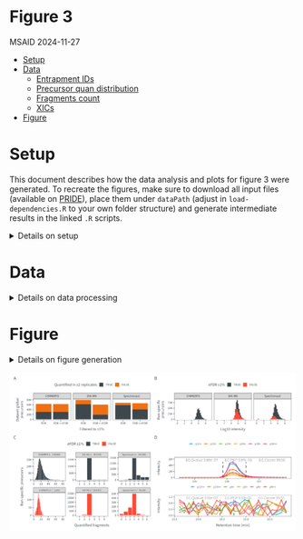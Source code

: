# Figure 3
MSAID
2024-11-27

- [Setup](#setup)
- [Data](#data)
  - [Entrapment IDs](#entrapment-ids)
  - [Precursor quan distribution](#precursor-quan-distribution)
  - [Fragments count](#fragments-count)
  - [XICs](#xics)
- [Figure](#figure)

# Setup

This document describes how the data analysis and plots for figure 3
were generated. To recreate the figures, make sure to download all input
files (available on
[PRIDE](https://www.ebi.ac.uk/pride/archive?keyword=PXD053241)), place
them under `dataPath` (adjust in `load-dependencies.R` to your own
folder structure) and generate intermediate results in the linked `.R`
scripts.

<details>
<summary>
Details on setup
</summary>

``` r
suppressMessages(source(here::here("scripts/load-dependencies.R")))
msaid_quantified <- c("TRUE" = msaid_darkgray, "FALSE" = msaid_orange)
msaid_eFDR <- c("TRUE" = msaid_darkgray, "FALSE" = msaid_red)

path <- file.path(here::here(), "figure-3")
figurePath <- file.path(dataPath, "figure-3")
```

</details>

# Data

<details>
<summary>
Details on data processing
</summary>

## Entrapment IDs

[R code to generate input file
`20241127_figure3a_bardata_pcmsConditionApexQuan_localPcmEfdr1_pepFasta.fst`](figure-3A-entrapment-barplot.R)

``` r
dtFdr <- read_fst(file.path(figurePath, "20241127_figure3a_bardata_pcmsConditionApexQuan_localPcmEfdr1_pepFasta.fst"),
                  as.data.table = T)
setnames(dtFdr, c("SOFTWARE", "CONDITION_MIN2_QUAN_FDR", "Survive 1%", "# of precursors in dataset"),
         c("software", "condMin2", "fdrType", "N"))
dtFdr[, fdrType := factor(fdrType, c("FDR", "eFDR"), c("FDR", "FDR + eFDR"))]
softwareLevels <- c("CHIMERYS", "DIA-NN", "SPECTRONAUT", "SPECTRONAUT_FILTERED")
softwareLabels <- c("CHIMERYS", "DIA-NN", "Spectronaut", "Spectronaut\n(curated)")
dtFdr[, software := factor(software, softwareLevels, softwareLabels)]
dtFdr[, isMin2 := factor(condMin2==2, c(T, F))]
dtFdr <- dtFdr[software %in% softwareLabels[1:3]]

dtFdr[, sum(N), keyby = .(software, fdrType, isMin2)]
```

    Key: <software, fdrType, isMin2>
           software    fdrType isMin2    V1
             <fctr>     <fctr> <fctr> <int>
     1:    CHIMERYS        FDR   TRUE 30469
     2:    CHIMERYS        FDR  FALSE 32012
     3:    CHIMERYS FDR + eFDR   TRUE 30324
     4:    CHIMERYS FDR + eFDR  FALSE 31808
     5:      DIA-NN        FDR   TRUE 61717
     6:      DIA-NN        FDR  FALSE 17509
     7:      DIA-NN FDR + eFDR   TRUE 18670
     8:      DIA-NN FDR + eFDR  FALSE 41126
     9: Spectronaut        FDR   TRUE 58029
    10: Spectronaut        FDR  FALSE  9678
    11: Spectronaut FDR + eFDR   TRUE 40610
    12: Spectronaut FDR + eFDR  FALSE 25613

``` r
p_eFdr <- ggplot(dtFdr, aes(x=fdrType, y=N, fill=isMin2)) +
  geom_bar(stat = "identity", position = position_stack(reverse = T)) +
  facet_grid(cols = vars(software)) +
  scale_y_continuous(labels = label_number(scale_cut = cut_short_scale())) +
  scale_fill_manual("Quantified in ≥2 replicates", values = msaid_quantified) +
  theme(legend.position = "top") +
  xlab("Filtered to ≤1%") + ylab("Dataset global\nprecursors")

round(dtFdr[software == 'CHIMERYS' & fdrType == 'FDR' & 
              condMin2 == 2, sum(N)] /
        dtFdr[software == 'CHIMERYS' & fdrType == 'FDR', sum(N)] * 100, 0)
```

    [1] 49

``` r
round(dtFdr[software == 'CHIMERYS' & fdrType == 'FDR + eFDR' & 
              condMin2 == 2, sum(N)] /
        dtFdr[software == 'CHIMERYS' & fdrType == 'FDR + eFDR', sum(N)] * 100, 0)
```

    [1] 49

``` r
round(dtFdr[software == 'Spectronaut' & fdrType == 'FDR' & 
              condMin2 == 2, sum(N)] /
        dtFdr[software == 'Spectronaut' & fdrType == 'FDR', sum(N)] * 100, 0)
```

    [1] 86

``` r
round(dtFdr[software == 'Spectronaut' & fdrType == 'FDR + eFDR' & 
              condMin2 == 2, sum(N)] /
        dtFdr[software == 'Spectronaut' & fdrType == 'FDR + eFDR', sum(N)] * 100, 0)
```

    [1] 61

``` r
round(dtFdr[software == 'DIA-NN' & fdrType == 'FDR' & 
              condMin2 == 2, sum(N)] /
        dtFdr[software == 'DIA-NN' & fdrType == 'FDR', sum(N)] * 100, 0)
```

    [1] 78

``` r
round(dtFdr[software == 'DIA-NN' & fdrType == 'FDR + eFDR' & 
              condMin2 == 2, sum(N)] /
        dtFdr[software == 'DIA-NN' & fdrType == 'FDR + eFDR', sum(N)] * 100, 0)
```

    [1] 31

## Precursor quan distribution

[R code to generate input file
`20241127_figure3a_combined_pcms_localPcmGrouper_apexQuan_pepEntr1.fst`](figure-3B-entrapment-histograms.R)

``` r
filePath <- file.path(figurePath, "20241127_figure3a_combined_pcms_localPcmGrouper_apexQuan_pepEntr1.fst")
colNames <- c("SOFTWARE", "SAMPLE", "ID", "QUAN", "Q_VALUE",
              "ENTRAPMENT_Q_VALUE", "ENTRAPMENT_Q_VALUE_1")
dtQuanPrec <- read_fst(filePath, as.data.table = T, columns = colNames)
softwareLevels <- c("CHIMERYS", "DIA-NN", "SPECTRONAUT", "SPECTRONAUT_FILTERED")
softwareLabels <- c("CHIMERYS", "DIA-NN", "Spectronaut", "Spectronaut\n(curated)")
dtQuanPrec[, SOFTWARE := factor(SOFTWARE, softwareLevels, softwareLabels)]
dtQuanPrec[SOFTWARE != "CHIMERYS", ENTRAPMENT_Q_VALUE := ENTRAPMENT_Q_VALUE_1]
dtQuanPrec[, isEfdr001 := factor(ENTRAPMENT_Q_VALUE <= 0.01, c(T, F))]
dtQuanPrec <- dtQuanPrec[Q_VALUE<=0.01 & SOFTWARE %in% softwareLabels[1:3]]

p_quanPrec <- ggplot(dtQuanPrec, aes(x=log10(QUAN), fill=isEfdr001)) +
  geom_histogram(binwidth = 0.25) +
  facet_grid(cols = vars(SOFTWARE)) +
  scale_x_continuous(breaks = breaks_extended(7)) +
  scale_y_continuous(labels = label_number(scale_cut = cut_short_scale())) +
  scale_fill_manual("eFDR ≤1%", values = msaid_eFDR) +
  theme(legend.position = "top") +
  xlab("Log10 intensity") + ylab("Run-specific\nprecursors")
```

## Fragments count

R code to generate input file
`20241127_figure3c_quanFrags_noNorm_pepFasta_localPcmFdr_pepFasta_apexQuan.fst`[figure-3C-fragment-counting-prep.R](figure-3C-fragment-counting-prep.R)
and [figure-3C-fragment-counting.R](figure-3C-fragment-counting.R)

``` r
#1118
filePathQuan <- file.path(figurePath, "20241127_figure3c_quanFrags_noNorm_pepFasta_localPcmFdr_pepFasta_apexQuan.fst")
dtFragQuan <- read_fst(filePathQuan, as.data.table = T)
softwareLevels <- c("CHIMERYS", "DIA-NN", "SPECTRONAUT")
softwareLabels <- c("CHIMERYS", "DIA-NN", "Spectronaut")
dtFragQuan[, SOFTWARE := factor(SOFTWARE, softwareLevels, softwareLabels)]
setnames(dtFragQuan, "QUAN_FRAGS", "FRAGS")

dtFragQuan[, isEfdr := factor(ENTRAPMENT_Q_VALUE<=0.01, c(T, F))]
cutBreaks <- c(-1, 0, 2, 3, 6, 12, 40, Inf)
dtFragQuan[, FRAGS_LABEL := factor(cut(FRAGS, cutBreaks), cut(cutBreaks[-1], cutBreaks),
                                   c("0", "1-2", "3", "4-6", "7-12", "12-40", ">40"))]
dtFragCountCut <- dtFragQuan[, .N, keyby=.(SOFTWARE, isEfdr, FRAGS_LABEL)]
maxN <- dtFragCountCut[, sum(N), by=.(SOFTWARE, FRAGS_LABEL)][, max(V1)]

dtFragCount <- dtFragQuan[, .N, keyby=.(SOFTWARE, isEfdr, FRAGS)]
#cross-join to force 0 bars within SOFTWARE
dtCj <- dtFragCount[, CJ(isEfdr, FRAGS, unique = T), by=SOFTWARE]
dtFragCount <- dtFragCount[dtCj, on=c("SOFTWARE", "isEfdr", "FRAGS")]
dtFragCount[is.na(N), N := 0]
#format labeling
isEfdrLabelLevels <- c("eFDR ≤1%", "eFDR >1%")
dtFragCount[, isEfdrLabel := factor(ifelse(isEfdr==T, isEfdrLabelLevels[1], isEfdrLabelLevels[2]), isEfdrLabelLevels)]
dtFragCountLabel <- dtFragCount[, .(label = paste("n =", format(sum(N), big.mark=",", trim=T))),
                                keyby=.(SOFTWARE, isEfdr, isEfdrLabel)]
dtFragCount[, totalCount := sum(N), by=.(SOFTWARE, isEfdr, isEfdrLabel)]
dtFragCount[, facetLabel := paste0(SOFTWARE, " (n = ", format(totalCount, big.mark=","), ")")]
facetLabelLevels <- dtFragCount[, unique(facetLabel), keyby=.(isEfdr, SOFTWARE)][, V1]
dtFragCount[, facetLabel := factor(facetLabel, facetLabelLevels)]

p_fragQuan <- ggplot(dtFragCount, aes(x=FRAGS, y=N, fill=isEfdr)) +
  geom_bar(stat = "identity") +
  facet_wrap(~ facetLabel, scales = "free") +
  scale_fill_manual("eFDR ≤1%", values = msaid_eFDR) +
  scale_y_continuous(labels = label_number(scale_cut = cut_short_scale())) +
  scale_x_continuous(breaks = pretty_breaks(n = 6)) +
  xlab("Quantified fragments") + ylab("Run-specific precursors") +
  theme(legend.position = "top", strip.text = element_text(size=4))
```

## XICs

[R code to generate input files
`20241118_figure3d_example_goodXic_apexQuan_pepEntr.fst` and
`20241118_figure3d_example_emptyXic_apexQuan_pepEntr.fst`](figure-3D-xics.R)

``` r
#1118
xicGood <- read_fst(file.path(figurePath, "20241127_figure3d_example_goodXic_apexQuan_pepEntr.fst"),
                    as.data.table = T)
IonLabelGoodLevels <- xicGood[, unique(IonLabel)]
IonLabelGoodLevelsLabel <- gsub("^\\[\\[(.*)\\].*\\]$", "\\1", IonLabelGoodLevels)
xicGood[, IonLabel := factor(IonLabel, IonLabelGoodLevels, IonLabelGoodLevelsLabel)]
rtGood <- xicGood[, c(unique(EG.StartRT), unique(EG.EndRT))]
labelGood <-
  paste0("EG.Qvalue ", format(unique(xicGood$Q_VALUE), digits = 3), "        ",
         "EG.PEP ", format(3.972671e-05, digits = 3), "        ",
         "EG.Cscore ", format(unique(xicGood$SVMSCORE), digits = 4))

p_xic_good <- ggplot(xicGood, aes(x=RT, y=Intensity, color=IonLabel)) +
  geom_line() +
  geom_point(size = 0.25) +
  annotate("line", x = rtGood[1], y = c(0, max(xicGood$Intensity)),
           linetype = "dashed", color = msaid_darkgray) +
  annotate("line", x = rtGood[2], y = c(0, max(xicGood$Intensity)),
           linetype = "dashed", color = msaid_darkgray) +
  scale_y_continuous(labels = label_number(scale_cut = cut_short_scale()),
                     limits = c(0, max(xicGood$Intensity)*1.25)) +
  scale_color_manual(NULL, values = msaid_col) +
  xlab(NULL) + ylab("Intensity") +
  annotate("text", x=mean(xicGood$RT), y=max(xicGood$Intensity)*1.25*0.9, hjust=0.475,
           label = labelGood, family="Montserrat Light", color=msaid_darkgray, size=6/.pt) +
  guides("color" = guide_legend(nrow = 1)) +
  theme(legend.position = "top", plot.background = element_rect("transparent", NA))


xicEmpty <- read_fst(file.path(figurePath, "20241127_figure3d_example_emptyXic_apexQuan_pepEntr.fst"),
                     as.data.table = T)
IonLabelEmptyLevels <- xicEmpty[, unique(IonLabel)]
IonLabelEmptyLevelsLabel <- gsub("^\\[\\[(.*)\\].*\\]$", "\\1", IonLabelEmptyLevels)
xicEmpty[, IonLabel := factor(IonLabel, IonLabelEmptyLevels, IonLabelEmptyLevelsLabel)]
rtEmpty <- xicEmpty[, c(unique(EG.StartRT), unique(EG.EndRT))]
labelEmpty <-
  paste0("EG.Qvalue ", format(unique(xicEmpty$Q_VALUE), digits = 3), "        ",
         "EG.PEP ", format(9.172532e-05, digits = 3), "        ",
         "EG.Cscore ", format(unique(xicEmpty$SVMSCORE), digits = 4))

p_xic_empty <- ggplot(xicEmpty, aes(x=RT, y=Intensity, color=IonLabel)) +
  geom_line() +
  geom_point(size = 0.25) +
  annotate("line", x = rtEmpty[1], y = c(0, 1), linetype = "dashed", color = msaid_darkgray) +
  annotate("line", x = rtEmpty[2], y = c(0, 1), linetype = "dashed", color = msaid_darkgray) +
  scale_y_continuous(labels = label_number(scale_cut = cut_short_scale()),
                     limits = c(0, max(xicEmpty$Intensity)*1.25)) +
  scale_color_manual(NULL, values = msaid_col) +
  xlab("Retention time [min]") + ylab("Intensity") +
  annotate("text", x=mean(xicEmpty$RT), y=max(xicEmpty$Intensity)*1.25*0.9, hjust=0.475,
           label = labelEmpty, family="Montserrat Light", color=msaid_darkgray, size=6/.pt) +
  guides("color" = guide_legend(nrow = 1)) +
  theme(legend.position = "top", plot.background = element_rect("transparent", NA))
```

</details>

# Figure

<details>
<summary>
Details on figure generation
</summary>

``` r
layout_annotation <- list(c("A", "B", "C", "D", ""))
layout_design <- "AAABBB\nCCCDDD\nCCCEEE\nCCCFFF"

p_DIA <- p_eFdr + p_quanPrec + p_fragQuan + p_xic_good + plot_spacer() + p_xic_empty +
  plot_layout(heights = c(1, 1, -0.6, 1), design = layout_design) +
  plot_annotation(tag_levels = layout_annotation)

suppressWarnings(ggsave2(file.path(path, "figure-3.pdf"), plot = p_DIA,
                         width = 180, height = 100, units = "mm", device = cairo_pdf))
suppressWarnings(ggsave2(file.path(path, "figure-3.png"), plot = p_DIA,
                         width = 180, height = 100, units = "mm"))
```

</details>

![figure-3](figure-3.png)
